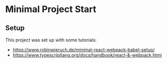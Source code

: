 # Minimal Project Start

## Setup

This project was set up with some tutorials:

 - https://www.robinwieruch.de/minimal-react-webpack-babel-setup/
 - https://www.typescriptlang.org/docs/handbook/react-&-webpack.html

